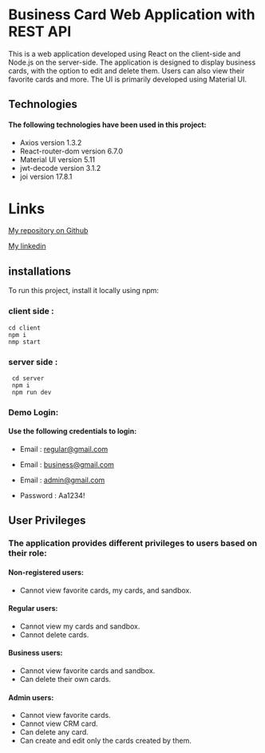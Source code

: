 # Business Card Web Application with REST API

This is a web application developed using React on the client-side and Node.js on the server-side. The application is designed to display business cards, with the option to edit and delete them. Users can also view their favorite cards and more. The UI is primarily developed using Material UI.

## Technologies

#### The following technologies have been used in this project:

- Axios version 1.3.2
- React-router-dom version 6.7.0
- Material UI version 5.11
- jwt-decode version 3.1.2
- joi version 17.8.1

# Links

[My repository on Github](https://github.com/HodayaAngela)

[My linkedin](https://www.linkedin.com/in/hodaya-angela-d-a24156178/)

## installations

To run this project, install it locally using npm:

### client side :

```
cd client
npm i
nmp start
```

### server side :

```
 cd server
 npm i
 npm run dev

```

### Demo Login:

#### Use the following credentials to login:

- Email : regular@gmail.com
- Email : business@gmail.com
- Email : admin@gmail.com

- Password : Aa1234!

## User Privileges

### The application provides different privileges to users based on their role:

#### Non-registered users:

- Cannot view favorite cards, my cards, and sandbox.

#### Regular users:

- Cannot view my cards and sandbox.
- Cannot delete cards.

#### Business users:

- Cannot view favorite cards and sandbox.
- Can delete their own cards.

#### Admin users:

- Cannot view favorite cards.
- Cannot view CRM card.
- Can delete any card.
- Can create and edit only the cards created by them.
